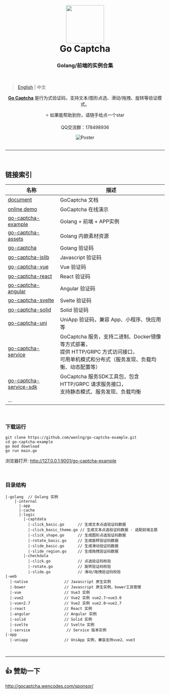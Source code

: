 <div align="center">
<img width="120" style="padding-top: 50px; margin: 0;" src="http://47.104.180.148/go-captcha/gocaptcha_logo.svg?v=1"/>
<h1 style="margin: 0; padding: 0">Go Captcha</h1>
</div>

<h3 style="text-align: center ">Golang/前端的实例合集</h3>

<br/>

> [English](README.md) | 中文
>
<p style="text-align: center">
<a style="font-weight: bold" href="https://github.com/wenlng/go-captcha">Go Captcha</a> 是行为式验证码，支持文本/图形点选、滑动/拖拽、旋转等验证模式。
</p>

<p style="text-align: center"> ⭐️ 如果能帮助到你，请随手给点一个star</p>
<p style="text-align: center">QQ交流群：178498936</p>


<div align="center"> 
    <img src="http://47.104.180.148/go-captcha/go-captcha-v1.png" alt="Poster">
</div>

<br/>
<hr/>
<br/>

## 链接索引

| 名称                                                                         | 描述                                                                                          |
|----------------------------------------------------------------------------|---------------------------------------------------------------------------------------------|
| [document](http://gocaptcha.wencodes.com)                                  | GoCaptcha 文档                                                                                |
| [online demo](http://gocaptcha.wencodes.com/demo/)                         | GoCaptcha 在线演示                                                                              |
| [go-captcha-example](https://github.com/wenlng/go-captcha-example)         | Golang + 前端 + APP实例                                                                         |
| [go-captcha-assets](https://github.com/wenlng/go-captcha-assets)           | Golang 内嵌素材资源                                                                               |
| [go-captcha](https://github.com/wenlng/go-captcha)                         | Golang 验证码                                                                                  |
| [go-captcha-jslib](https://github.com/wenlng/go-captcha-jslib)             | Javascript 验证码                                                                              |
| [go-captcha-vue](https://github.com/wenlng/go-captcha-vue)                 | Vue 验证码                                                                                     |
| [go-captcha-react](https://github.com/wenlng/go-captcha-react)             | React 验证码                                                                                   |
| [go-captcha-angular](https://github.com/wenlng/go-captcha-angular)         | Angular 验证码                                                                                 |
| [go-captcha-svelte](https://github.com/wenlng/go-captcha-svelte)           | Svelte 验证码                                                                                  |
| [go-captcha-solid](https://github.com/wenlng/go-captcha-solid)             | Solid 验证码                                                                                   |
| [go-captcha-uni](https://github.com/wenlng/go-captcha-uni)                 | UniApp 验证码，兼容 App、小程序、快应用等                                                                  |
| [go-captcha-service](https://github.com/wenlng/go-captcha-service)         | GoCaptcha 服务，支持二进制、Docker镜像等方式部署，<br/> 提供 HTTP/GRPC 方式访问接口，<br/>可用单机模式和分布式（服务发现、负载均衡、动态配置等） |
| [go-captcha-service-sdk](https://github.com/wenlng/go-captcha-service-sdk) | GoCaptcha 服务SDK工具包，包含 HTTP/GRPC 请求服务接口，<br/>支持静态模式、服务发现、负载均衡                                |
| ...                                                                        |                                                                                             |

<br/>


### 下载运行
```shell
git clone https://github.com/wenlng/go-captcha-example.git
cd go-captcha-example
go mod download
go run main.go
```

浏览器打开: http://127.0.0.1:9001/go-captcha-example

<br/>

### 目录结构
```text
|-golang  // Golang 实例
    |-internal                 
      |-app
      |-cache
      |-logic
        |-captdata
          |-click_basic.go      // 生成文本点选验证码数据
          |-click_basic_theme.go // 生成文本点选验证码数据 - 适配前端主题
          |-click_shape.go      // 生成图形点选验证码数据
          |-rotate_basic.go     // 生成旋转验证码数据
          |-slide_basic.go      // 生成滑动验证码数据
          |-slide_region.go     // 生成拖拽验证码数据
        |-checkdata
          |-click.go            // 点选验证码校验
          |-rotate.go           // 旋转验证码校验
          |-slide.go            // 滑动/拖拽验证码校验
|-web
  |-native                // Javascript 原生实例
  |-bower                 // Javascript 原生实例，bower工具管理
  |-vue                   // Vue3 实例
  |-vue2                  // Vue2 实例 vue2.7~vue3.0
  |-vue<2.7               // Vue2 实例 vue2.0~vue2.7
  |-react                 // React 实例
  |-angular               // Angular 实例
  |-solid                 // Solid 实例
  |-svelte                // Svelte 实例
  |-service                // Service 版本实例
|-app
  |-uniapp                // UniApp 实例，兼容支持vue2、vue3
```

<br/>

---------------------

## 👍 赞助一下
<div>
<a href="http://gocaptcha.wencodes.com/sponsor/" target="_blank">http://gocaptcha.wencodes.com/sponsor/</a>
</div>
<br/>
